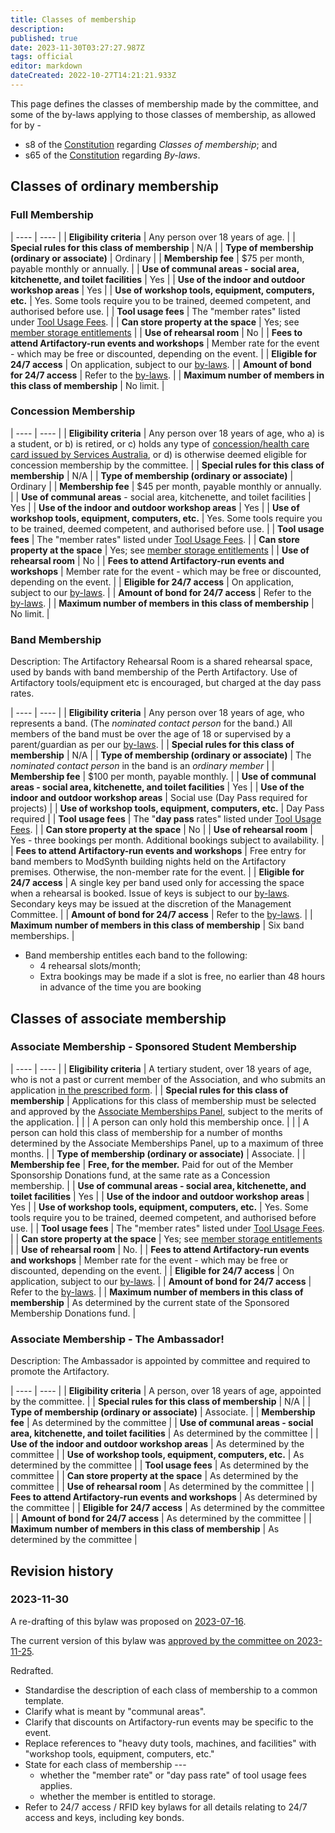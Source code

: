```yaml
---
title: Classes of membership
description: 
published: true
date: 2023-11-30T03:27:27.987Z
tags: official
editor: markdown
dateCreated: 2022-10-27T14:21:21.933Z
---
```


This page defines the classes of membership made by the committee, and some of the by-laws applying to those classes of membership, as allowed for by -

* s8 of the [Constitution](/constitution) regarding *Classes of membership*; and
* s65 of the [Constitution](/constitution) regarding *By-laws*.

## Classes of ordinary membership

### Full Membership

| ---- | ---- |
| **Eligibility criteria** | Any person over 18 years of age. |
| **Special rules for this class of membership** | N/A |
| **Type of membership (ordinary or associate)** | Ordinary |
| **Membership fee** | $75 per month, payable monthly or annually. |
| **Use of communal areas - social area, kitchenette, and toilet facilities** | Yes |
| **Use of the indoor and outdoor workshop areas** | Yes |
| **Use of workshop tools, equipment, computers, etc.** | Yes. Some tools require you to be trained, deemed competent, and authorised before use. |
| **Tool usage fees** | The "member rates" listed under [Tool Usage Fees](/docs/policies/fees). |
| **Can store property at the space** | Yes; see [member storage entitlements](/docs/policies/storage#member-storage-entitlements) |
| **Use of rehearsal room** | No |
| **Fees to attend Artifactory-run events and workshops** | Member rate for the event - which may be free or discounted, depending on the event. |
| **Eligible for 24/7 access** | On application, subject to our [by-laws](/docs/policies/bylaws). |
| **Amount of bond for 24/7 access** | Refer to the [by-laws](/docs/policies/bylaws). |
| **Maximum number of members in this class of membership** | No limit. |

### Concession Membership

| ---- | ---- |
| **Eligibility criteria** | Any person over 18 years of age, who a) is a student, or b) is retired, or c) holds any type of [concession/health care card issued by Services Australia](https://www.servicesaustralia.gov.au/concession-and-health-care-cards?context=60091), or d) is otherwise deemed eligible for concession membership by the committee. |
| **Special rules for this class of membership** | N/A |
| **Type of membership (ordinary or associate)** | Ordinary |
| **Membership fee** | $45 per month, payable monthly or annually. |
| **Use of communal areas** - social area, kitchenette, and toilet facilities | Yes |
| **Use of the indoor and outdoor workshop areas** | Yes |
| **Use of workshop tools, equipment, computers, etc.** | Yes. Some tools require you to be trained, deemed competent, and authorised before use. |
| **Tool usage fees** | The "member rates" listed under [Tool Usage Fees](/docs/policies/fees). |
| **Can store property at the space** | Yes; see [member storage entitlements](/docs/policies/storage#member-storage-entitlements) |
| **Use of rehearsal room** | No |
| **Fees to attend Artifactory-run events and workshops** | Member rate for the event - which may be free or discounted, depending on the event. |
| **Eligible for 24/7 access** | On application, subject to our [by-laws](/docs/policies/bylaws). |
| **Amount of bond for 24/7 access** | Refer to the [by-laws](/docs/policies/bylaws). |
| **Maximum number of members in this class of membership** | No limit. |

### Band Membership

Description: The Artifactory Rehearsal Room is a shared rehearsal space, used by bands with band membership of the Perth Artifactory. Use of Artifactory tools/equipment etc is encouraged, but charged at the day pass rates.

| ---- | ---- |
| **Eligibility criteria** | Any person over 18 years of age, who represents a band. (The *nominated contact person* for the band.) All members of the band must be over the age of 18 or supervised by a parent/guardian as per our [by-laws](/docs/policies/bylaws#minors-in-the-space). |
| **Special rules for this class of membership** | N/A |
| **Type of membership (ordinary or associate)** | The *nominated contact person* in the band is an *ordinary member* |
| **Membership fee** | $100 per month, payable monthly. |
| **Use of communal areas - social area, kitchenette, and toilet facilities** | Yes |
| **Use of the indoor and outdoor workshop areas** | Social use (Day Pass required for projects) |
| **Use of workshop tools, equipment, computers, etc.** | Day Pass required |
| **Tool usage fees** | The "**day pass** rates" listed under [Tool Usage Fees](/docs/policies/fees). |
| **Can store property at the space** | No |
| **Use of rehearsal room** | Yes - three bookings per month. Additional bookings subject to availability. |
| **Fees to attend Artifactory-run events and workshops** | Free entry for band members to ModSynth building nights held on the Artifactory premises. Otherwise, the non-member rate for the event. |
| **Eligible for 24/7 access** | A single key per band used only for accessing the space when a rehearsal is booked. Issue of keys is subject to our [by-laws](/docs/policies/bylaws). Secondary keys may be issued at the discretion of the Management Committee. |
| **Amount of bond for 24/7 access** | Refer to the [by-laws](/docs/policies/bylaws). |
| **Maximum number of members in this class of membership** | Six band memberships. |

* Band membership entitles each band to the following:
  * 4 rehearsal slots/month;
  * Extra bookings may be made if a slot is free, no earlier than 48 hours in advance of the time you are booking

## Classes of associate membership

### Associate Membership - Sponsored Student Membership

| ---- | ---- |
| **Eligibility criteria** | A tertiary student, over 18 years of age, who is not a past or current member of the Association, and who submits an application [in the prescribed form](https://artifactory.org.au/free_membership). |
| **Special rules for this class of membership** | Applications for this class of membership must be selected and approved by the [Associate Memberships Panel](/docs/Associate_Memberships), subject to the merits of the application. |
|  | A person can only hold this membership once. |
|  | A person can hold this class of membership for a number of months determined  by the Associate Memberships Panel, up to a maximum of three months. |
| **Type of membership (ordinary or associate)** | Associate. |
| **Membership fee** | **Free, for the member.** Paid for out of the Member Sponsorship Donations fund, at the same rate as a Concession membership. |
| **Use of communal areas - social area, kitchenette, and toilet facilities** | Yes |
| **Use of the indoor and outdoor workshop areas** | Yes |
| **Use of workshop tools, equipment, computers, etc.** | Yes. Some tools require you to be trained, deemed competent, and authorised before use. |
| **Tool usage fees** | The "member rates" listed under [Tool Usage Fees](/docs/policies/fees). |
| **Can store property at the space** | Yes; see [member storage entitlements](/docs/policies/storage#member-storage-entitlements) |
| **Use of rehearsal room** | No. |
| **Fees to attend Artifactory-run events and workshops** | Member rate for the event - which may be free or discounted, depending on the event. |
| **Eligible for 24/7 access** | On application, subject to our [by-laws](/docs/policies/bylaws). |
| **Amount of bond for 24/7 access** | Refer to the [by-laws](/docs/policies/bylaws). |
| **Maximum number of members in this class of membership** | As determined by the current state of the Sponsored Membership Donations fund. |

### Associate Membership - The Ambassador!

Description: The Ambassador is appointed by committee and required to promote the Artifactory.

| ---- | ---- |
| **Eligibility criteria** | A person, over 18 years of age, appointed by the committee. |
| **Special rules for this class of membership** | N/A |
| **Type of membership (ordinary or associate)** | Associate. |
| **Membership fee** | As determined by the committee |
| **Use of communal areas - social area, kitchenette, and toilet facilities** | As determined by the committee |
| **Use of the indoor and outdoor workshop areas** | As determined by the committee |
| **Use of workshop tools, equipment, computers, etc.** | As determined by the committee |
| **Tool usage fees** | As determined by the committee |
| **Can store property at the space** | As determined by the committee |
| **Use of rehearsal room** | As determined by the committee |
| **Fees to attend Artifactory-run events and workshops** | As determined by the committee |
| **Eligible for 24/7 access** | As determined by the committee |
| **Amount of bond for 24/7 access** | As determined by the committee |
| **Maximum number of members in this class of membership** | As determined by the committee |

## Revision history

### 2023-11-30

A re-drafting of this bylaw was proposed on [2023-07-16](https://vote.artifactory.org.au/d/D6vUFAmL/revision-to-the-classes-of-membership-and-the-storage-bylaws).

The current version of this bylaw was [approved by the committee on 2023-11-25](/minutes/Committee/2023-11-25#membership-class-changes).

Redrafted.

* Standardise the description of each class of membership to a common template.
* Clarify what is meant by "communal areas".
* Clarify that discounts on Artifactory-run events may be specific to the event.
* Replace references to "heavy duty tools, machines, and facilities" with "workshop tools, equipment, computers, etc."
* State for each class of membership ---
  * whether the "member rate" or "day pass rate" of tool usage fees applies.
  * whether the member is entitled to storage.
* Refer to 24/7 access / RFID key bylaws for all details relating to 24/7 access and keys, including key bonds.

